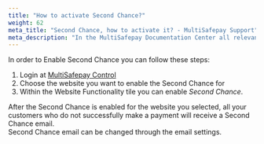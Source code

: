 ```yaml
---
title: "How to activate Second Chance?"
weight: 62
meta_title: "Second Chance, how to activate it? - MultiSafepay Support"
meta_description: "In the MultiSafepay Documentation Center all relevant information regarding our Plugins and API. As well as Support pages for Payment Method, Tools and General Questions. You can also find the contact details of our Support Team and Integration Team."
---
```


In order to Enable Second Chance you can follow these steps:

1. Login at [MultiSafepay Control](https://merchant.multisafepay.com)
2. Choose the website you want to enable the Second Chance for
3. Within the Website Functionality tile you can enable _Second Chance_.

After the Second Chance is enabled for the website you selected, all your customers who do not successfully make a payment will receive a Second Chance email.  
Second Chance email can be changed through the email settings.
